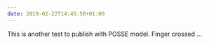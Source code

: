 ```yaml
---
date: 2019-02-22T14:45:50+01:00
---
```

This is another test to publish with POSSE model. Finger crossed …